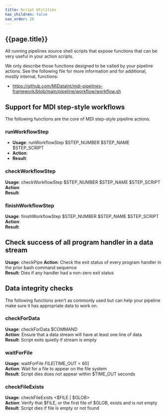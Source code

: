```yaml
---
title: Script Utilities
has_children: false
nav_order: 20
---
```


## {{page.title}}

All running pipelines source shell scripts that expose functions
that can be very useful in your action scripts.

We only describe those functions designed to be called by your pipeline actions.
See the following file for more information and for additional, mostly internal, functions:

- <https://github.com/MiDataInt/mdi-pipelines-framework/blob/main/pipeline/workflow/workflow.sh>

## Support for MDI step-style workflows

The following functions are the core of MDI step-style pipeline actions.

### runWorkflowStep

- **Usage**: runWorkflowStep $STEP_NUMBER $STEP_NAME $STEP_SCRIPT  
- **Action**:   
- **Result**:

### checkWorkflowStep

**Usage**: checkWorkflowStep $STEP_NUMBER $STEP_NAME $STEP_SCRIPT  
**Action**:  
**Result**:

### finishWorkflowStep

**Usage**: finishWorkflowStep $STEP_NUMBER $STEP_NAME $STEP_SCRIPT  
**Action**:  
**Result**:

## Check success of all program handler in a data stream

**Usage**: checkPipe
**Action**: Check the exit status of every program handler in the prior bash command sequence  
**Result**: Dies if any handler had a non-zero exit status  

## Data integrity checks

The following functions aren't as commonly used but can help your pipeline
make sure it has appropriate data to work on.

### checkForData

**Usage**: checkForData $COMMAND  
**Action**: Ensure that a data stream will have at least one line of data  
**Result**: Script exits quietly if stream is empty  

### waitForFile

**Usage**: waitForFile $FILE [$TIME_OUT = 60]  
**Action**: Wait for a file to appear on the file system  
**Result**: Script dies does not appear within $TIME_OUT seconds  

### checkFileExists

**Usage**: checkFileExists \<$FILE | $GLOB\>  
**Action**: Verify that $FILE, or the first file of $GLOB, exists and is not empty
**Result**: Script dies if file is empty or not found
